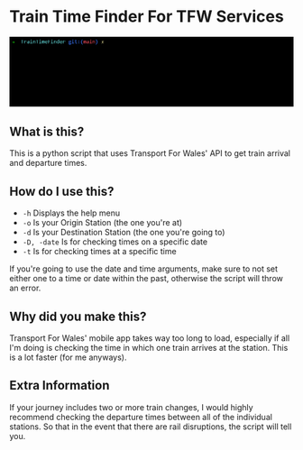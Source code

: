 # Train Time Finder For TFW Services 

![beautiful gif of the script working](train.gif)

## What is this?
This is a python script that uses Transport For Wales' API to get train arrival and departure times.

## How do I use this?
- `-h` Displays the help menu
- `-o` Is your Origin Station (the one you're at)
- `-d` Is your Destination Station (the one you're going to)
- `-D, -date` Is for checking times on a specific date
- `-t` Is for checking times at a specific time 

If you're going to use the date and time arguments, make sure to not set either one to a time or date within the past, otherwise the script will throw an error.

## Why did you make this?
Transport For Wales' mobile app takes way too long to load, especially if all I'm doing is checking the time in which one train arrives at the station. This is a lot faster (for me anyways).

## Extra Information
If your journey includes two or more train changes, I would highly recommend checking the departure times between all of the individual stations. So that in the event that there are rail disruptions,
the script will tell you.
